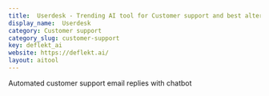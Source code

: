 ```yaml
---
title:  Userdesk - Trending AI tool for Customer support and best alternatives
display_name:  Userdesk
category: Customer support
category_slug: customer-support
key: deflekt_ai
website: https://deflekt.ai/
layout: aitool
---
```


Automated customer support email replies with chatbot

